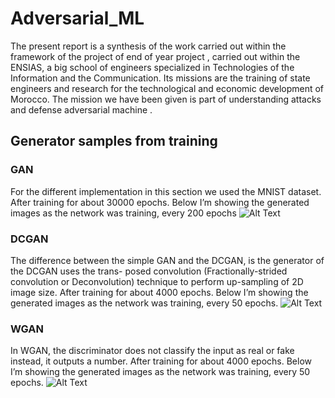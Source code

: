 # Adversarial_ML
The present report is a synthesis of the work carried out within the framework of the project of end of year
project , carried out within the ENSIAS, a big school of engineers specialized in Technologies of the Information
and the Communication. Its missions are the training of state engineers and research for the technological and
economic development of Morocco.
The mission we have been given is part of understanding attacks and defense adversarial machine .

## Generator samples from training

### GAN
For the different implementation in this section we used the MNIST dataset.
After training for about 30000 epochs. Below I’m showing
the generated images as the network was training, every 200 epochs
![Alt Text](https://github.com/na-da191/Adversarial_ML/blob/main/Defence/gan.gif)






### DCGAN
The difference between the simple GAN and the DCGAN, is the generator of the DCGAN uses the trans-
posed convolution (Fractionally-strided convolution or Deconvolution) technique to perform up-sampling of 2D
image size.
After training for about 4000 epochs. Below I’m showing the generated images as the network was training,
every 50 epochs.
![Alt Text](https://github.com/na-da191/Adversarial_ML/blob/main/Defence/dcgan.gif)







### WGAN
In WGAN, the discriminator does not classify the input as real or fake instead, it outputs a number.
After training for about 4000 epochs. Below I’m showing the generated images as the network
was training, every 50 epochs.
![Alt Text](https://github.com/na-da191/Adversarial_ML/blob/main/Defence/wdcgan.gif)
